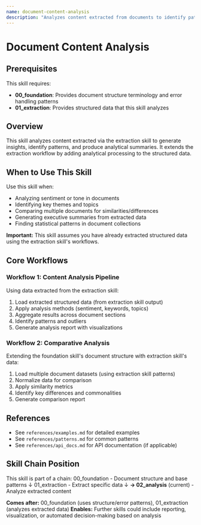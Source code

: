 ```yaml
---
name: document-content-analysis
description: "Analyzes content extracted from documents to identify patterns, trends, and insights. Performs sentiment analysis, keyword extraction, topic modeling, and statistical analysis on document data. Use when you need to understand document content beyond basic extraction - finding themes, comparing documents, or generating summaries. Requires foundation and extraction skills."
---
```


# Document Content Analysis

## Prerequisites

This skill requires:
- **00_foundation**: Provides document structure terminology and error handling patterns
- **01_extraction**: Provides structured data that this skill analyzes

## Overview

This skill analyzes content extracted via the extraction skill to generate insights, identify patterns, and produce analytical summaries. It extends the extraction workflow by adding analytical processing to the structured data.

## When to Use This Skill

Use this skill when:
- Analyzing sentiment or tone in documents
- Identifying key themes and topics
- Comparing multiple documents for similarities/differences
- Generating executive summaries from extracted data
- Finding statistical patterns in document collections

**Important:** This skill assumes you have already extracted structured data using the extraction skill's workflows.

## Core Workflows

### Workflow 1: Content Analysis Pipeline

Using data extracted from the extraction skill:

1. Load extracted structured data (from extraction skill output)
2. Apply analysis methods (sentiment, keywords, topics)
3. Aggregate results across document sections
4. Identify patterns and outliers
5. Generate analysis report with visualizations

### Workflow 2: Comparative Analysis

Extending the foundation skill's document structure with extraction skill's data:

1. Load multiple document datasets (using extraction skill patterns)
2. Normalize data for comparison
3. Apply similarity metrics
4. Identify key differences and commonalities
5. Generate comparison report

## References

- See `references/examples.md` for detailed examples
- See `references/patterns.md` for common patterns
- See `references/api_docs.md` for API documentation (if applicable)

## Skill Chain Position

This skill is part of a chain:
00_foundation - Document structure and base patterns
   ↓
01_extraction - Extract specific data
   ↓
**→ 02_analysis** (current) - Analyze extracted content

**Comes after:** 00_foundation (uses structure/error patterns), 01_extraction (analyzes extracted data)
**Enables:** Further skills could include reporting, visualization, or automated decision-making based on analysis
